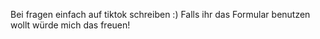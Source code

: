 Bei fragen einfach auf tiktok schreiben :)
Falls ihr das Formular benutzen wollt würde mich das freuen!
